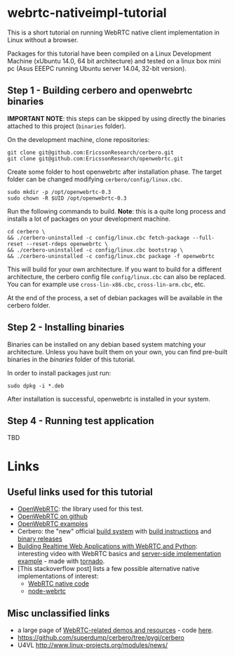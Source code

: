 # webrtc-nativeimpl-tutorial

This is a short tutorial on running WebRTC native client implementation in Linux without a browser.

Packages for this tutorial have been compiled on a Linux Development Machine (xUbuntu 14.0, 64 bit architecture) and tested on a linux box mini pc (Asus EEEPC running Ubuntu server 14.04, 32-bit version).

## Step 1 - Building cerbero and openwebrtc binaries

**IMPORTANT NOTE**: this steps can be skipped by using directly the binaries attached to this project (```binaries``` folder).

On the development machine, clone repositories: 

```
git clone git@github.com:EricssonResearch/cerbero.git
git clone git@github.com:EricssonResearch/openwebrtc.git
```

Create some folder to host openwebrtc after installation phase. 
The target folder can be changed modifying ```cerbero/config/linux.cbc```. 

```
sudo mkdir -p /opt/openwebrtc-0.3
sudo chown -R $UID /opt/openwebrtc-0.3
```

Run the following commands to build.
**Note**: this is a quite long process and installs a lot of packages on your development machine.

```
cd cerbero \
&& ./cerbero-uninstalled -c config/linux.cbc fetch-package --full-reset --reset-rdeps openwebrtc \
&& ./cerbero-uninstalled -c config/linux.cbc bootstrap \
&& ./cerbero-uninstalled -c config/linux.cbc package -f openwebrtc
```

This will build for your own architecture. If you want to build for a different architecture, the cerbero config file ```config/linux.cbc``` can also be replaced. You can for example use ```cross-lin-x86.cbc```, ```cross-lin-arm.cbc```, etc.

At the end of the process, a set of debian packages will be available in the cerbero folder.

## Step 2 - Installing binaries

Binaries can be installed on any debian based system matching your architecture. Unless you have built them on your own, you can find pre-built binaries in the *binaries* folder of this tutorial.

In order to install packages just run:

```
sudo dpkg -i *.deb
```

After installation is successful, openwebrtc is installed in your system.

## Step 4 - Running test application

TBD

# Links

## Useful links used for this tutorial

- [OpenWebRTC](http://www.openwebrtc.org/): the library used for this test.
- [OpenWebRTC on github](https://github.com/EricssonResearch/OpenWebRTC)
- [OpenWebRTC examples](https://github.com/EricssonResearch/openwebrtc-examples)
- Cerbero: the "new" official [build system](https://github.com/EricssonResearch/cerbero) with [build instructions](https://github.com/EricssonResearch/openwebrtc/wiki/Building-OpenWebRTC) and [binary releases](https://github.com/EricssonResearch/openwebrtc/releases)
- [Building Realtime Web Applications with WebRTC and Python](http://pyvideo.org/video/2938/building-realtime-web-applications-with-webrtc-an): interesting video with WebRTC basics and [server-side implementation example](https://github.com/sunu/webrtc-talk) - made with [tornado](http://www.tornadoweb.org/en/stable/).  
- [This stackoverflow post] lists a few possible alternative native implementations of interest:
	- [WebRTC native code](http://www.webrtc.org/native-code)
	- [node-webrtc](https://github.com/js-platform/node-webrtc)

## Misc unclassified links 

- a large page of [WebRTC-related demos and resources](https://www.webrtc-experiment.com/) - code [here](https://github.com/muaz-khan/WebRTC-Experiment).	
- https://github.com/superdump/cerbero/tree/pygi/cerbero
- U4VL http://www.linux-projects.org/modules/news/
